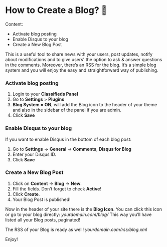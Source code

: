 # How to Create a Blog?  📝

Content: 
-   Activate blog posting
-   Enable Disqus to your blog
-   Create a New Blog Post

This is a useful tool to share news with your users, post updates, notify about modifications and to give users' the option to ask & answer questions in the comments. 
Moreover, there’s an RSS for the blog. It’s a simple blog system and you will enjoy the easy and straightforward way of publishing.

### Activate blog posting

1.  Login to your  **Classifieds Panel**
2.  Go to  **Settings**  >  **Plugins**
3.  **Blog System = ON**, will add the Blog icon to the header of your theme and also in the sidebar of the panel if you are admin.
4.  Click  **Save**

### Enable Disqus to your blog

If you want to enable Disqus in the bottom of each blog post:

1.  Go to  **Settings**  ->  **General**  ->  **Comments**,  **Disqus for Blog**
2.  Enter your Disqus ID.
3.  Click  **Save**


### Create a New Blog Post

1.  Click on  **Content**  ->  **Blog**  ->  **New**.
2.  Fill the fields. Don’t forget to check  **Active**!
3.  Click  **Create**.
4.  Your Blog Post is published!


Now in the header of your site there is the  **Blog Icon**. You can click this icon or go to your blog directly:  _yourdomain.com/blog/_  This way you’ll have listed all your Blog posts, paginated!

The RSS of your Blog is ready as well!  _yourdomain.com/rss/blog.xml_


Enjoy!

